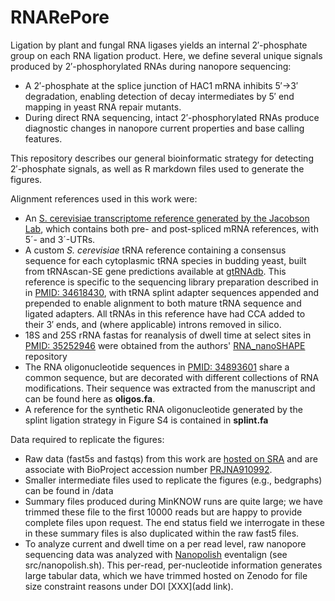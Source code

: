 # RNARePore
Ligation by plant and fungal RNA ligases yields an internal 2′-phosphate group on each RNA ligation product. Here, we define several unique signals produced by 2′-phosphorylated RNAs during nanopore sequencing:
* A 2′-phosphate at the splice junction of HAC1 mRNA inhibits 5′→3′ degradation, enabling detection of decay intermediates by 5′ end mapping in yeast RNA repair mutants.
* During direct RNA sequencing, intact 2′-phosphorylated RNAs produce diagnostic changes in nanopore current properties and base calling features.

This repository describes our general bioinformatic strategy for detecting 2′-phosphate signals, as well as R markdown files used to generate the figures.

Alignment references used in this work were:
* An [S. cerevisiae transcriptome reference generated by the Jacobson Lab](https://github.com/Jacobson-Lab/yeast_transcriptome_v5), which contains both pre- and post-spliced mRNA references, with 5´- and 3´-UTRs.
* A custom _S. cerevisiae_ tRNA reference containing a consensus sequence for each cytoplasmic tRNA species in budding yeast, built from tRNAscan-SE gene predictions available at [gtRNAdb](http://gtrnadb.ucsc.edu). This reference is specific to the sequencing library preparation described in in [PMID: 34618430](https://pubmed.ncbi.nlm.nih.gov/34618430/), with tRNA splint adapter sequences appended and prepended to enable alignment to both mature tRNA sequence and ligated adapters. All tRNAs in this reference have had CCA added to their 3′ ends, and (where applicable) introns removed in silico.
* 18S and 25S rRNA fastas for reanalysis of dwell time at select sites in [PMID: 35252946](https://pubmed.ncbi.nlm.nih.gov/35252946/) were obtained from the authors' [RNA_nanoSHAPE](https://github.com/physnano/rRNA_nanoSHAPE) repository
* The RNA oligonucleotide sequences in [PMID: 34893601](https://pubmed.ncbi.nlm.nih.gov/34893601/) share a common sequence, but are decorated with different collections of RNA modifications. Their sequence was extracted from the manuscript and can be found here as **oligos.fa**.
* A reference for the synthetic RNA oligonucleotide generated by the splint ligation strategy in Figure S4 is contained in **splint.fa**

Data required to replicate the figures:
* Raw data (fast5s and fastqs) from this work are [hosted on SRA](https://www.ncbi.nlm.nih.gov/sra?linkname=bioproject_sra_all&from_uid=910992) and are associate with BioProject accession number [PRJNA910992](https://www.ncbi.nlm.nih.gov/bioproject/?term=PRJNA910992).
* Smaller intermediate files used to replicate the figures (e.g., bedgraphs) can be found in /data
* Summary files produced during MinKNOW runs are quite large; we have trimmed these file to the first 10000 reads but are happy to provide complete files upon request. The end status field we interrogate in these in these summary files is also duplicated within the raw fast5 files.
* To analyze current and dwell time on a per read level, raw nanopore sequencing data was analyzed with [Nanopolish](https://github.com/jts/nanopolish) eventalign (see src/nanopolish.sh). This per-read, per-nucleotide information generates large tabular data, which we have trimmed hosted on Zenodo for file size constraint reasons under DOI [XXX](add link).
